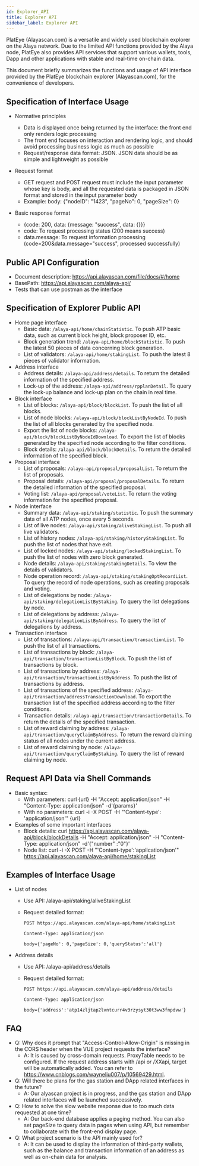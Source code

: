 ```yaml
---
id: Explorer_API
title: Explorer API
sidebar_label: Explorer API
---
```




PlatEye (Alayascan.com) is a versatile and widely used blockchain explorer on the Alaya network. Due to the limited API functions provided by the Alaya node, PlatEye also provides API services that support various wallets, tools, Dapp and other applications with stable and real-time on-chain data.

This document briefly summarizes the functions and usage of API interface provided by the PlatEye blockchain explorer (Alayascan.com), for the convenience of developers.  



## Specification of Interface Usage

* Normative principles

  *  Data is displayed once being returned by the interface: the front end only renders logic processing
  *  The front end focuses on interaction and rendering logic, and should avoid processing business logic as much as possible
  *  Request/response data format: JSON. JSON data should be as simple and lightweight as possible

* Request format

  *  GET request and POST request must include the input parameter whose key is body, and all the requested data is packaged in JSON format and stored in the input parameter body  
  * Example: body: {"nodeID": "1423", "pageNo": 0, "pageSize": 0}

* Basic response format

  * {code: 200, data: {message: "success", data: {}}}
  * code: To request processing status (200 means success) 
  * data.message: To request information processing (code=200&data.message="success", processed successfully)
  
  
## Public API Configuration

* Document description: https://api.alayascan.com/file/docs/#/home 
* BasePath: https://api.alayascan.com/alaya-api/ 
* Tests that can use postman as the interface 



## Specification of Explorer Public API

* Home page interface
  *  Basic data: `/alaya-api/home/chainStatistic`. To push ATP basic data, such as current block height, block proposer ID, etc.
  * Block generation trend: `/alaya-api/home/blockStatistic`. To push the latest 50 pieces of data concerning block generation.
  *  List of validators: `/alaya-api/home/stakingList`. To push the latest 8 pieces of validator information.
* Address interface
  * Address details: `/alaya-api/address/details`. To return the detailed information of the specified address.
  *  Lock-up of the address: `/alaya-api/address/rpplanDetail`. To query the lock-up balance and lock-up plan on the chain in real time.
* Block interface
  * List of blocks: `/alaya-api/block/blockList`. To push the list of all blocks.
  *  List of node blocks: `/alaya-api/block/blockListByNodeId`. To push the list of all blocks generated by the specified node.
  *  Export the list of node blocks: `/alaya-api/block/blockListByNodeIdDownload`. To export the list of blocks generated by the specified node according to the filter conditions.
  *  Block details: `/alaya-api/block/blockDetails`. To return the detailed information of the specified block.
* Proposal interface
  * List of proposals: `/alaya-api/proposal/proposalList`. To return the list of proposals.
  * Proposal details: `/alaya-api/proposal/proposalDetails`. To return the detailed information of the specified proposal.
  * Voting list: `/alaya-api/proposal/voteList`. To return the voting information for the specified proposal.
* Node interface
  * Summary data: `/alaya-api/staking/statistic`. To push the summary data of all ATP nodes, once every 5 seconds.
  * List of live nodes: `/alaya-api/staking/aliveStakingList`. To push all live validators.
  * List of history nodes: `/alaya-api/staking/historyStakingList`. To push the list of nodes that have exit.
  * List of locked nodes: `/alaya-api/staking/lockedStakingList`. To push the list of nodes with zero block generated.
  * Node details: `/alaya-api/staking/stakingDetails`. To view the details of validators.
  * Node operation record: `/alaya-api/staking/stakingOptRecordList`. To query the record of node operations, such as creating proposals and voting.
  * List of delegations by node: `/alaya-api/staking/delegationListByStaking`. To query the list delegations by node.
  * List of delegations by address: `/alaya-api/staking/delegationListByAddress`. To query the list of delegations by address. 
* Transaction interface
  * List of transactions: `/alaya-api/transaction/transactionList`. To push the list of all transactions.
  * List of transactions by block: `/alaya-api/transaction/transactionListByBlock`. To push the list of transactions by block.
  * List of transactions by address: `/alaya-api/transaction/transactionListByAddress`. To push the list of transactions by address.
  * List of transactions of the specified address: `/alaya-api/transaction/addressTransactionDownload`. To export the transaction list of the specified address according to the filter conditions.
  * Transaction details: `/alaya-api/transaction/transactionDetails`. To return the details of the specified transaction.
  * List of reward claiming by address: `/alaya-api/transaction/queryClaimByAddress`. To return the reward claiming status of all nodes under the current address.
  * List of reward claiming by node: `/alaya-api/transaction/queryClaimByStaking`. To query the list of reward claiming by node. 



## Request API Data via Shell Commands
* Basic syntax:
  * With parameters: curl {url} -H "Accept: application/json" -H "Content-Type: application/json" -d'{params}'
  * With no parameters: curl -i -X POST -H "'Content-type': 'application/json'" {url}
* Examples of some important interfaces
  * Block details: curl https://api.alayascan.com/alaya-api/block/blockDetails -H "Accept: application/json" -H "Content-Type: application/json" -d'{"number" :"0"}'
  * Node list: curl -i -X POST -H "'Content-type':'application/json'" https://api.alayascan.com/alaya-api/home/stakingList



## Examples of Interface Usage
* List of nodes
  * Use API: /alaya-api/staking/aliveStakingList

  * Request detailed format:   

     `POST https://api.alayascan.com/alaya-api/home/stakingList`    

    `Content-Type: application/json`    

    `body={'pageNo': 0,'pageSize': 0,'queryStatus':'all'}`
* Address details
  * Use API: /alaya-api/address/details

  * Request detailed format:    

    `POST https://api.alayascan.com/alaya-api/address/details`  

    `Content-Type: application/json`    

    `body={'address':'atp14zljtap2lvntcurr4v3rzysyt30t3ww3fnpdvw'}`



## FAQ
* Q: Why does it prompt that "Access-Control-Allow-Origin" is missing in the CORS header when the VUE project requests the interface?
  * A: It is caused by cross-domain requests. ProxyTable needs to be configured. If the request address starts with /api or /XXapi, target will be automatically added. You can refer to https://www.cnblogs.com/wayneliu007/p/10569429.html.
* Q: Will there be plans for the gas station and DApp related interfaces in the future?
  * A: Our alyascan project is in progress, and the gas station and DApp related interfaces will be launched successively.
* Q: How to solve the slow website response due to too much data requested at one time?
  * A: Our back-end database applies a paging method. You can also set pageSize to query data in pages when using API, but remember to collaborate with the front-end display page.
* Q: What project scenario is the API mainly used for?
  * A: It can be used to display the information of third-party wallets, such as the balance and transaction information of an address as well as on-chain data for analysis.

